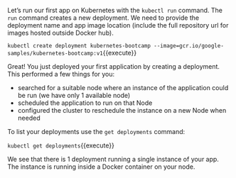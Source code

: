 Let’s run our first app on Kubernetes with the `kubectl run` command. The `run` command creates a new deployment. We need to provide the deployment name and app image location (include the full repository url for images hosted outside Docker hub).

`kubectl create deployment kubernetes-bootcamp --image=gcr.io/google-samples/kubernetes-bootcamp:v1`{{execute}}

Great! You just deployed your first application by creating a deployment. This performed a few things for you:

- searched for a suitable node where an instance of the application could be run (we have only 1 available node)
- scheduled the application to run on that Node
- configured the cluster to reschedule the instance on a new Node when needed

To list your deployments use the `get deployments` command:

`kubectl get deployments`{{execute}}

We see that there is 1 deployment running a single instance of your app. The instance is running inside a Docker container on your node.
